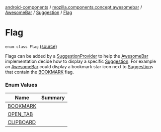 [android-components](../../../../index.md) / [mozilla.components.concept.awesomebar](../../../index.md) / [AwesomeBar](../../index.md) / [Suggestion](../index.md) / [Flag](./index.md)

# Flag

`enum class Flag` [(source)](https://github.com/mozilla-mobile/android-components/blob/master/components/concept/awesomebar/src/main/java/mozilla/components/concept/awesomebar/AwesomeBar.kt#L113)

Flags can be added by a [SuggestionProvider](../../-suggestion-provider/index.md) to help the [AwesomeBar](../../index.md) implementation decide how to display
a specific [Suggestion](../index.md). For example an [AwesomeBar](../../index.md) could display a bookmark star icon next to [Suggestion](../index.md)s
that contain the [BOOKMARK](-b-o-o-k-m-a-r-k.md) flag.

### Enum Values

| Name | Summary |
|---|---|
| [BOOKMARK](-b-o-o-k-m-a-r-k.md) |  |
| [OPEN_TAB](-o-p-e-n_-t-a-b.md) |  |
| [CLIPBOARD](-c-l-i-p-b-o-a-r-d.md) |  |
